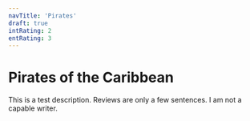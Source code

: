 ```yaml
---
navTitle: 'Pirates'
draft: true
intRating: 2
entRating: 3
---
```


# Pirates of the Caribbean

This is a test description. Reviews are only a few sentences. I am not a capable writer.
